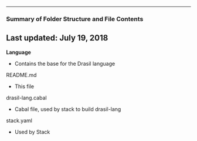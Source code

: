 --------------------------------------------------
### Summary of Folder Structure and File Contents
Last updated: July 19, 2018
--------------------------------------------------

**Language**
  - Contains the base for the Drasil language
 
README.md
  - This file

drasil-lang.cabal
  - Cabal file, used by stack to build drasil-lang

stack.yaml
  - Used by Stack